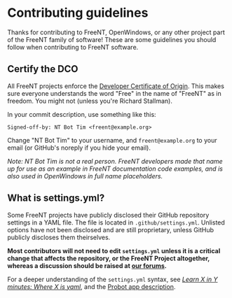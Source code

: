 # Contributing guidelines

Thanks for contributing to FreeNT, OpenWindows, or any other project part of the FreeNT family of software!
These are some guidelines you should follow when contributing to FreeNT software.

## Certify the DCO

All FreeNT projects enforce the [Developer Certificate of Origin](https://developercertificate.org/).
This makes sure everyone understands the word "Free" in the name of "FreeNT" as in freedom. You might
not (unless you're Richard Stallman).

In your commit description, use something like this:

```
Signed-off-by: NT Bot Tim <freent@example.org>
```

Change "NT Bot Tim" to your username, and `freent@example.org` to your email (or GitHub's noreply
if you hide your email).

*Note: NT Bot Tim is not a real person. FreeNT developers made that name up for use as an example
in FreeNT documentation code examples, and is also used in OpenWindows in full name placeholders.*

## What is settings.yml?

Some FreeNT projects have publicly disclosed their GitHub repository settings in a YAML file.
The file is located in `.github/settings.yml`. Unlisted options have not been disclosed and are
still proprietary, unless GitHub publicly discloses them theirselves.

**Most contributors will not need to edit `settings.yml` unless it is a critical change that affects
the repository, or the FreeNT Project altogether, whereas a discussion should be raised at
[our forums](https://github.com/orgs/freent-project/discussions).**

For a deeper understanding of the `settings.yml` syntax, see [*Learn X in Y minutes:
Where X is yaml*](https://learnxinyminutes.com/docs/yaml/), and the [Probot app description](
https://probot.github.io/apps/settings/).
